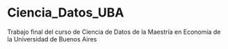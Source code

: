 # Ciencia_Datos_UBA
Trabajo final del curso de Ciencia de Datos de la Maestría en Economía de la Universidad de Buenos Aires
